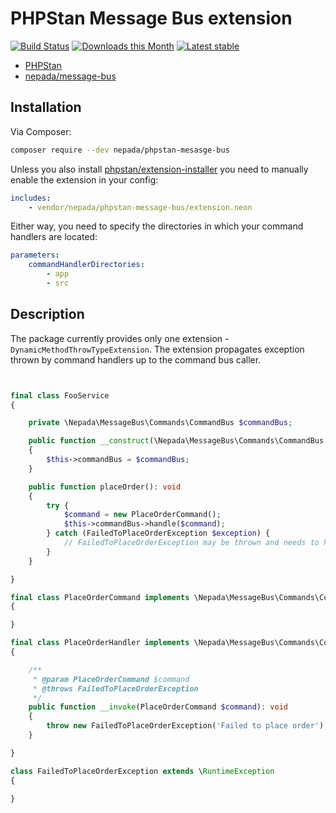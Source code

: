PHPStan Message Bus extension
=============================


[![Build Status](https://travis-ci.org/nepada/phpstan-message-bus.svg?branch=master)](https://travis-ci.org/nepada/phpstan-message-bus)
[![Downloads this Month](https://img.shields.io/packagist/dm/nepada/phpstan-message-bus.svg)](https://packagist.org/packages/nepada/phpstan-message-bus)
[![Latest stable](https://img.shields.io/packagist/v/nepada/phpstan-message-bus.svg)](https://packagist.org/packages/nepada/phpstan-message-bus)


* [PHPStan](https://github.com/phpstan/phpstan)
* [nepada/message-bus](https://github.com/nepada/message-bus)


Installation
------------

Via Composer:

```sh
composer require --dev nepada/phpstan-mesasge-bus
```

Unless you also install [phpstan/extension-installer](https://github.com/phpstan/extension-installer) you need to manually enable the extension in your config:

```yaml
includes:
    - vendor/nepada/phpstan-message-bus/extension.neon
```

Either way, you need to specify the directories in which your command handlers are located:
```yaml
parameters:
    commandHandlerDirectories:
        - app
        - src
```


Description
-----

The package currently provides only one extension - `DynamicMethodThrowTypeExtension`. The extension propagates exception thrown by command handlers up to the command bus caller.

```php


final class FooService
{

    private \Nepada\MessageBus\Commands\CommandBus $commandBus;

    public function __construct(\Nepada\MessageBus\Commands\CommandBus $commandBus)
    {
        $this->commandBus = $commandBus;
    }

    public function placeOrder(): void
    {
        try {
            $command = new PlaceOrderCommand();
            $this->commandBus->handle($command);
        } catch (FailedToPlaceOrderException $exception) {
            // FailedToPlaceOrderException may be thrown and needs to handled
        }
    }

}

final class PlaceOrderCommand implements \Nepada\MessageBus\Commands\Command
{

}

final class PlaceOrderHandler implements \Nepada\MessageBus\Commands\CommandHandler
{

    /**
     * @param PlaceOrderCommand $command
     * @throws FailedToPlaceOrderException
     */
    public function __invoke(PlaceOrderCommand $command): void
    {
        throw new FailedToPlaceOrderException('Failed to place order');
    }

}

class FailedToPlaceOrderException extends \RuntimeException
{

}

```
